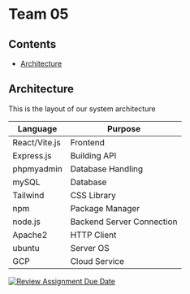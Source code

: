 # Team 05

## Contents

- [Architecture](https://github.com/lborocs/cob290-part3-team05/edit/main/README.md#architecture)

## Architecture

This is the layout of our system architecture

| Language      | Purpose                   |
| ------------- | ------------------------- |
| React/Vite.js | Frontend                  |
| Express.js    | Building API              |
| phpmyadmin    | Database Handling         |
| mySQL         | Database                  |
| Tailwind      | CSS Library               |
| npm           | Package Manager           |
| node.js       | Backend Server Connection |
| Apache2       | HTTP Client               |
| ubuntu        | Server OS                 |
| GCP           | Cloud Service             |

[![Review Assignment Due Date](https://classroom.github.com/assets/deadline-readme-button-22041afd0340ce965d47ae6ef1cefeee28c7c493a6346c4f15d667ab976d596c.svg)](https://classroom.github.com/a/fOmATypH)

